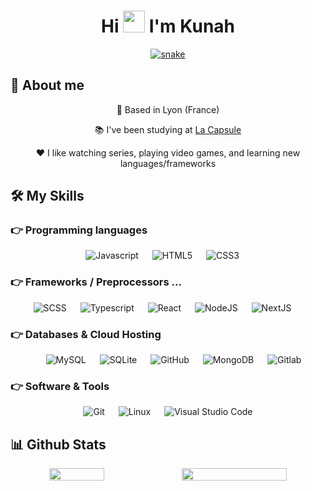 <div align="center">
<h1 align="center">Hi <img width="35" src="./resources/waving.gif"> I'm Kunah</h1>
</div>

<div align="center">
  <a href="https://kunah.fr">
  <img  src="./resources/grid-snake.svg"
       alt="snake" /></a>
</div>

## 🙈 About me

<p align='center'>📍 Based in Lyon (France)</p>
<p align='center'>📚 I've been studying at <a href="https://www.lacapsule.academy/">La Capsule</a></p>
<p align='center'>❤️ I like watching series, playing video games, and learning new languages/frameworks</p>


## 🛠️ My Skills

### 👉 Programming languages

<p align="center"> 
  
  <img alt="Javascript" src="https://img.shields.io/badge/Javascript-e6d34b?style=for-the-badge&logo=javascript&logoColor=black"/>
  &emsp;
  <img alt="HTML5" src="https://img.shields.io/badge/HTML-e86328?style=for-the-badge&logo=html5&logoColor=white"/>
  &emsp;
  <img alt="CSS3" src="https://img.shields.io/badge/CSS-2965f1?style=for-the-badge&logo=css3&logoColor=white"/>
  &emsp;
</p>

### 👉 Frameworks / Preprocessors ...
<p align="center"> 
  <img alt="SCSS" src="https://img.shields.io/badge/SCSS-E98DB8?style=for-the-badge&logo=sass&logoColor=white"/>
  &emsp;
  <img alt="Typescript" src="https://img.shields.io/badge/TypeScript-3178C6?style=for-the-badge&logo=typescript&logoColor=white"/>
  &emsp;
  <img alt="React" src="https://img.shields.io/badge/React-6adcf5?style=for-the-badge&logo=react&logoColor=black"/>
  &emsp;
  <img alt="NodeJS" src="https://img.shields.io/badge/Node.JS-036e02?style=for-the-badge&logo=node.js&logoColor=white"/>
  &emsp;
  <img alt="NextJS" src="https://img.shields.io/badge/Next-66c8c4?style=for-the-badge&logo=next.js&logoColor=white"/>
  &emsp;
</p>

### 👉 Databases & Cloud Hosting
<p align="center">
  &emsp;
  <img alt="MySQL" src="https://img.shields.io/badge/MySQL-00000F?style=for-the-badge&logo=mysql&logoColor=white">
  &emsp;
  <img alt="SQLite" src="https://img.shields.io/badge/SQLite-07405E?style=for-the-badge&logo=sqlite&logoColor=white"/>
  &emsp;
  <img alt="GitHub" src="https://img.shields.io/badge/GitHub-100000?style=for-the-badge&logo=github&logoColor=white">
  &emsp;
  <img alt="MongoDB" src="https://img.shields.io/badge/Mongo DB-4DB33D?style=for-the-badge&logo=mongodb&logoColor=white">
  &emsp;
  <img alt="Gitlab" src="https://img.shields.io/badge/gitlab-fff?style=for-the-badge&logo=gitlab&logoColor=white">
</p>

 ### 👉 Software & Tools
<p align="center">
  &emsp;
  <img alt="Git" src="https://img.shields.io/badge/Git-F05032?style=for-the-badge&logo=git&logoColor=white">
  &emsp;
  <img alt="Linux" src="https://img.shields.io/badge/Linux-FCC624?style=for-the-badge&logo=linux&logoColor=black">
  &emsp;
  <img alt="Visual Studio Code" src="https://img.shields.io/badge/Visual_Studio_Code-0078D4?style=for-the-badge&logo=visual%20studio%20code&logoColor=white">
  &emsp;
</p>

## 📊 Github Stats
<div align="center" style="display: flex; justify-content: space-around;">
  <img width="41.7%" src='https://github-readme-stats.vercel.app/api/top-langs/?username=0xKunah&layout=compact&langs_count=8&bg_color=0d1117&text_color=E5E7EB&hide=roff,objective-c'/>
  <img width="57.7%" src='https://github-readme-stats.vercel.app/api?username=0xKunah&count_private=true&bg_color=0d1117&text_color=E5E7EB'/>
</div>
